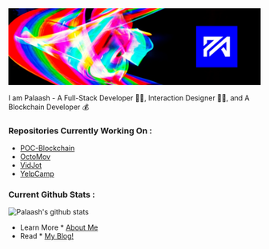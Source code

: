 <img src="download.png" alt="header image">

I am Palaash - A Full-Stack Developer 👨‍💻, Interaction Designer 👨‍🎨, and A Blockchain Developer 💰

### Repositories Currently Working On :  
- [POC-Blockchain](https://netizener.github.io/POC-Blockchain/)
- [OctoMov](https://netizener.github.io/OctoMov/)
- [VidJot](https://netizener.github.io/VidJot/)
- [YelpCamp](https://netizener.github.io/YelpCamp/)

### Current Github Stats : 

![Palaash's github stats](https://github-readme-stats.vercel.app/api?username=netizener&show_icons=true&theme=gruvbox)

* Learn More * [About Me](/about)
* Read * [My Blog!](/blog)